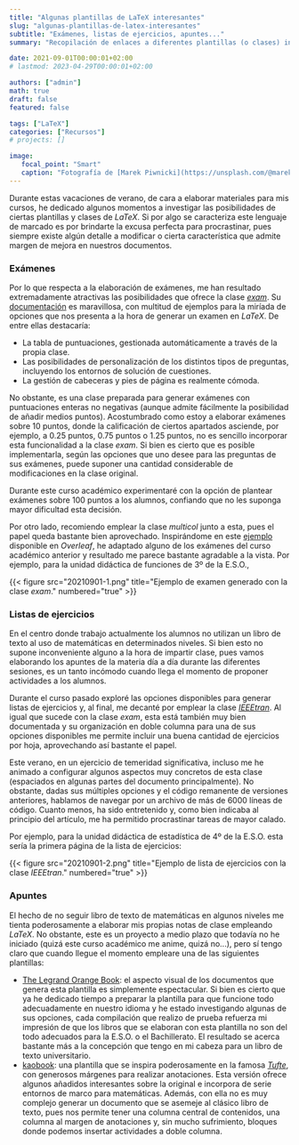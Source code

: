 ```yaml
---
title: "Algunas plantillas de LaTeX interesantes"
slug: "algunas-plantillas-de-latex-interesantes"
subtitle: "Exámenes, listas de ejercicios, apuntes..."
summary: "Recopilación de enlaces a diferentes plantillas (o clases) interesantes para elaborar exámenes, listas de ejercicios o apuntes utilizando LaTeX."

date: 2021-09-01T00:00:01+02:00
# lastmod: 2023-04-29T00:00:01+02:00

authors: ["admin"]
math: true
draft: false
featured: false

tags: ["LaTeX"]
categories: ["Recursos"]
# projects: []

image:
   focal_point: "Smart"
   caption: "Fotografía de [Marek Piwnicki](https://unsplash.com/@marekpiwnicki), disponible en [Unsplash](https://unsplash.com/photos/JNiYQHi5Hjc)."
---
```


Durante estas vacaciones de verano, de cara a elaborar materiales para mis cursos, he dedicado algunos momentos a investigar las posibilidades de ciertas plantillas y clases de *LaTeX*. Si por algo se caracteriza este lenguaje de marcado es por brindarte la excusa perfecta para procrastinar, pues siempre existe algún detalle a modificar o cierta característica que admite margen de mejora en nuestros documentos.

### Exámenes

Por lo que respecta a la elaboración de exámenes, me han resultado extremadamente atractivas las posibilidades que ofrece la clase [*exam*](https://www.ctan.org/pkg/exam). Su [documentación](https://ctan.javinator9889.com/macros/latex/contrib/exam/examdoc.pdf) es maravillosa, con multitud de ejemplos para la miríada de opciones que nos presenta a la hora de generar un examen en *LaTeX*. De entre ellas destacaría:

- La tabla de puntuaciones, gestionada automáticamente a través de la propia clase.
- Las posibilidades de personalización de los distintos tipos de preguntas, incluyendo los entornos de solución de cuestiones.
- La gestión de cabeceras y pies de página es realmente cómoda.

No obstante, es una clase preparada para generar exámenes con puntuaciones enteras no negativas (aunque admite fácilmente la posibilidad de añadir medios puntos). Acostumbrado como estoy a elaborar exámenes sobre $10$ puntos, donde la calificación de ciertos apartados asciende, por ejemplo, a $0.25$ puntos, $0.75$ puntos o $1.25$ puntos, no es sencillo incorporar esta funcionalidad a la clase *exam*. Si bien es cierto que es posible implementarla, según las opciones que uno desee para las preguntas de sus exámenes, puede suponer una cantidad considerable de modificaciones en la clase original. 

Durante este curso académico experimentaré con la opción de plantear exámenes sobre $100$ puntos a los alumnos, confiando que no les suponga mayor dificultad esta decisión.

Por otro lado, recomiendo emplear la clase *multicol* junto a esta, pues el papel queda bastante bien aprovechado. Inspirándome en este [ejemplo](https://es.overleaf.com/latex/templates/plantilla-exam/hppsszqfmqvm) disponible en *Overleaf*, he adaptado alguno de los exámenes del curso académico anterior y resultado me parece bastante agradable a la vista. Por ejemplo, para la unidad didáctica de funciones de 3º de la E.S.O.,

{{< figure src="20210901-1.png" title="Ejemplo de examen generado con la clase *exam*." numbered="true" >}}

### Listas de ejercicios

En el centro donde trabajo actualmente los alumnos no utilizan un libro de texto al uso de matemáticas en determinados niveles. Si bien esto no supone inconveniente alguno a la hora de impartir clase, pues vamos elaborando los apuntes de la materia día a día durante las diferentes sesiones, es un tanto incómodo cuando llega el momento de proponer actividades a los alumnos.

Durante el curso pasado exploré las opciones disponibles para generar listas de ejercicios y, al final, me decanté por emplear la clase [*IEEEtran*](https://www.ctan.org/pkg/ieeetran). Al igual que sucede con la clase *exam*, esta está también muy bien documentada y su organización en doble columna para una de sus opciones disponibles me permite incluir una buena cantidad de ejercicios por hoja, aprovechando así bastante el papel.

Este verano, en un ejercicio de temeridad significativa, incluso me he animado a configurar algunos aspectos muy concretos de esta clase (espaciados en algunas partes del documento principalmente). No obstante, dadas sus múltiples opciones y el código remanente de versiones anteriores, hablamos de navegar por un archivo de más de $6000$ líneas de código. Cuanto menos, ha sido entretenido y, como bien indicaba al principio del artículo, me ha permitido procrastinar tareas de mayor calado.

Por ejemplo, para la unidad didáctica de estadística de 4º de la E.S.O. esta sería la primera página de la lista de ejercicios:

{{< figure src="20210901-2.png" title="Ejemplo de lista de ejercicios con la clase *IEEEtran*." numbered="true" >}}

### Apuntes

El hecho de no seguir libro de texto de matemáticas en algunos niveles me tienta poderosamente a elaborar mis propias notas de clase empleando *LaTeX*. No obstante, este es un proyecto a medio plazo que todavía no he iniciado (quizá este curso académico me anime, quizá no...), pero sí tengo claro que cuando llegue el momento empleare una de las siguientes plantillas:

- [The Legrand Orange Book](https://www.latextemplates.com/template/the-legrand-orange-book): el aspecto visual de los documentos que genera esta plantilla es simplemente espectacular. Si bien es cierto que ya he dedicado tiempo a preparar la plantilla para que funcione todo adecuadamente en nuestro idioma y he estado investigando algunas de sus opciones, cada compilación que realizo de prueba refuerza mi impresión de que los libros que se elaboran con esta plantilla no son del todo adecuados para la E.S.O. o el Bachillerato. El resultado se acerca bastante más a la concepción que tengo en mi cabeza para un libro de texto universitario.
- [kaobook](https://www.latextemplates.com/template/kaobook): una plantilla que se inspira poderosamente en la famosa [*Tufte*](https://www.latextemplates.com/template/tufte-style-book), con generosos márgenes para realizar anotaciones. Esta versión ofrece algunos añadidos interesantes sobre la original e incorpora de serie entornos de marco para matemáticas. Además, con ella no es muy complejo generar un documento que se asemeje al clásico libro de texto, pues nos permite tener una columna central de contenidos, una columna al margen de anotaciones y, sin mucho sufrimiento, bloques donde podemos insertar actividades a doble columna.
